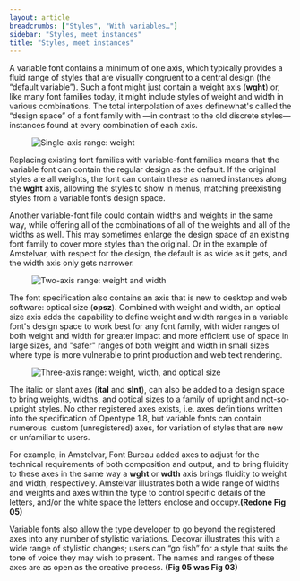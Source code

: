 ```yaml
---
layout: article
breadcrumbs: ["Styles", "With variables…"]
sidebar: "Styles, meet instances"
title: "Styles, meet instances"
---
```

A variable font contains a minimum of one axis, which typically provides a fluid range of styles that are visually congruent to a central design (the “default variable”). Such a font might just contain a weight axis (**wght**) or, like many font families today, it might include styles of weight and width in various combinations. The total interpolation of axes definewhat's called the “design space” of a font family with —in contrast to the old discrete styles— instances found at every combination of each axis.

<figure>
    <img src="{{site.baseurl}}/images/articles/styles/one-d-chess.svg" alt="Single-axis range: weight">
    <figcaption></figcaption>
</figure>


Replacing existing font families with variable-font families means that the variable font can contain the regular design as the default. If the original styles are all weights, the font can contain these as named instances along the **wght** axis, allowing the styles to show in menus, matching preexisting styles from a variable font’s design space. 

Another variable-font file could contain widths and weights in the same way, while offering all of the combinations of all of the weights and all of the widths as well. This may sometimes enlarge the design space of an existing font family to cover more styles than the original. Or in the example of Amstelvar, with respect for the design, the default is as wide as it gets, and the width axis only gets narrower.

<figure>
    <img src="{{site.baseurl}}/images/articles/styles/two-d-chess.svg" alt="Two-axis range: weight and width">
    <figcaption></figcaption>
</figure>

The font specification also contains an axis that is new to desktop and web software: optical size (**opsz**). Combined with weight and width, an optical size axis adds the capability to define weight and width ranges in a variable font's design space to work best for any font family, with wider ranges of both weight and width for greater impact and more efficient use of space in large sizes, and "safer" ranges of both weight and width in small sizes where type is more vulnerable to print production and web text rendering.  

<figure>
    <img src="{{site.baseurl}}/images/articles/styles/tri-d-chess.svg" alt="Three-axis range: weight, width, and optical size">
    <figcaption></figcaption>
</figure>

The italic or slant axes (**ital** and **slnt**), can also be added to a design space to bring weights, widths, and optical sizes to a family of upright and not-so-upright styles. No other registered axes exists, i.e. axes definitions written into the specification of Opentype 1.8, but variable fonts can contain numerous  custom (unregistered) axes, for variation of styles that are  new or unfamiliar to users. 

For example, in Amstelvar, Font Bureau added axes to adjust for the technical requirements of both composition and output, and to bring fluidity to these axes in the same way a **wght** or **wdth** axis brings fluidity to weight and width, respectively. Amstelvar illustrates both a wide range of widths and weights and  axes within the type to control specific details of the letters, and/or the white space the letters enclose and occupy.**(Redone Fig 05)**

Variable fonts also allow the type developer to go beyond the registered axes into any number of stylistic variations. Decovar illustrates this with a wide range of stylistic changes; users can “go fish” for a style that suits the tone of voice they may wish to present. The names and ranges of these axes are as open as the creative process. **(Fig 05 was Fig 03)**


